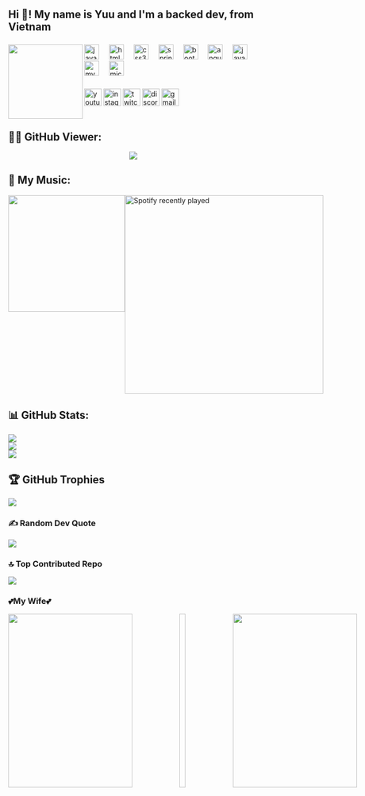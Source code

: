<h2 align="left">Hi 👋! My name is Yuu and I'm a backed dev, from Vietnam</h2>


###
<img align="left" height="150" src="https://steamuserimages-a.akamaihd.net/ugc/1840295351736082145/10733971827716C1303F818A058E06A3E72E1BA9/?imw=512&&ima=fit&impolicy=Letterbox&imcolor=%23000000&letterbox=false"  />

###

<div align="left">
  <img src="https://cdn.jsdelivr.net/gh/devicons/devicon/icons/javascript/javascript-original.svg" height="30" alt="javascript logo"  />
  <img width="12" />
  <img src="https://cdn.jsdelivr.net/gh/devicons/devicon/icons/html5/html5-original.svg" height="30" alt="html5 logo"  />
  <img width="12" />
  <img src="https://cdn.jsdelivr.net/gh/devicons/devicon/icons/css3/css3-original.svg" height="30" alt="css3 logo"  />
  <img width="12" />
  <img src="https://cdn.jsdelivr.net/gh/devicons/devicon/icons/spring/spring-original.svg" height="30" alt="spring logo"  />
  <img width="12" />
  <img src="https://cdn.jsdelivr.net/gh/devicons/devicon/icons/bootstrap/bootstrap-original.svg" height="30" alt="bootstrap logo"  />
  <img width="12" />
  <img src="https://cdn.jsdelivr.net/gh/devicons/devicon/icons/angularjs/angularjs-original.svg" height="30" alt="angularjs logo"  />
  <img width="12" />
  <img src="https://cdn.jsdelivr.net/gh/devicons/devicon/icons/java/java-original.svg" height="30" alt="java logo"  />
  <img width="12" />
  <img src="https://cdn.jsdelivr.net/gh/devicons/devicon/icons/mysql/mysql-original.svg" height="30" alt="mysql logo"  />
  <img width="12" />
  <img src="https://cdn.jsdelivr.net/gh/devicons/devicon/icons/microsoftsqlserver/microsoftsqlserver-plain.svg" height="30" alt="microsoftsqlserver logo"  />
</div>

###

<div align="left">
  <img src="https://img.shields.io/static/v1?message=Youtube&logo=youtube&label=&color=FF0000&logoColor=white&labelColor=&style=for-the-badge" height="35" alt="youtube logo"  />
  <img src="https://img.shields.io/static/v1?message=Instagram&logo=instagram&label=&color=E4405F&logoColor=white&labelColor=&style=for-the-badge" height="35" alt="instagram logo"  />
  <img src="https://img.shields.io/static/v1?message=Twitch&logo=twitch&label=&color=9146FF&logoColor=white&labelColor=&style=for-the-badge" height="35" alt="twitch logo"  />
  <img src="https://img.shields.io/static/v1?message=Discord&logo=discord&label=&color=7289DA&logoColor=white&labelColor=&style=for-the-badge" height="35" alt="discord logo"  />
  <img src="https://img.shields.io/static/v1?message=Gmail&logo=gmail&label=&color=D14836&logoColor=white&labelColor=&style=for-the-badge" height="35" alt="gmail logo"  />
</div>
<br>

###

###

## 👨‍💼 GitHub Viewer:
<div align="center">
  <img src="https://profile-counter.glitch.me/Whitechan2077/count.svg?"  />
</div>

## 🎵 My Music:
<div style="display: flex; justify-content: space-between;">
 <img style="display: block;"  width="235px"  src="https://spotify-github-profile.vercel.app/api/view?uid=5nmgziyeg38ohvmstk91rqd99&cover_image=true&theme=default&show_offline=false&background_color=121212&interchange=false" />  <a style="display: block;" href="https://open.spotify.com/user/5nmgziyeg38ohvmstk91rqd99">
                <img width="400px" src="https://spotify-recently-played-readme.vercel.app/api?user=5nmgziyeg38ohvmstk91rqd99&count=5" alt="Spotify recently played"  />
              </a>
</div>

## 📊 GitHub Stats:
![](https://github-readme-stats.vercel.app/api?username=Whitechan2077&theme=dark&hide_border=false&include_all_commits=false&count_private=false)<br/>
![](https://github-readme-streak-stats.herokuapp.com/?user=Whitechan2077&theme=dark&hide_border=false)<br/>
![](https://github-readme-stats.vercel.app/api/top-langs/?username=Whitechan2077&theme=dark&hide_border=false&include_all_commits=false&count_private=false&layout=compact)

## 🏆 GitHub Trophies
![](https://github-profile-trophy.vercel.app/?username=Whitechan2077&theme=radical&no-frame=false&no-bg=false&margin-w=4)

### ✍️ Random Dev Quote
![](https://quotes-github-readme.vercel.app/api?type=horizontal&theme=tokyonight)

### 🔝 Top Contributed Repo
![](https://github-contributor-stats.vercel.app/api?username=Whitechan2077&limit=5&theme=dark&combine_all_yearly_contributions=true)

### 💕My Wife💕
<div style="display: flex; justify-content: space-between; width:1155px;">
  <img src="https://wallpapers.com/images/featured/29znwv1okz1k7dgb.jpg" width="250px" height="350" style="display: block;"/>
  <img width="12" />
  <img src="https://static.zerochan.net/Ganyu.full.3917178.jpg" width="250px" height="350" style="display: block;"/>
  <img width="12" />
  <img src="https://image.civitai.com/xG1nkqKTMzGDvpLrqFT7WA/026e65b7-b5ce-451b-100b-c759657f2400/width=450/3978516830-1380816979-_ganyu%20_(genshin%20impact_),%201girl,%20ahoge,%20architecture,%20bangs,%20bare%20shoulders,%20bell,%20black%20gloves,%20black%20pantyhose,%20((blue%20hair)).jpeg" width="250px" height="350" style="display: block;"/>
</div>
<!-- Proudly created with GPRM ( https://gprm.itsvg.in ) -->

